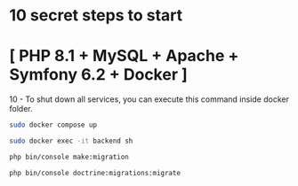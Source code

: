 # 10 secret steps to start
# [ PHP 8.1 + MySQL + Apache + Symfony 6.2 + Docker ]

10 - To shut down all services, you can execute this command inside docker folder.

```sh
sudo docker compose up
```

```sh
sudo docker exec -it backend sh
```

```sh
php bin/console make:migration
```

```sh
php bin/console doctrine:migrations:migrate
```

